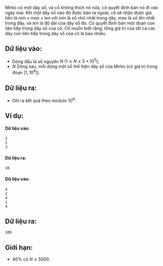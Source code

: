 Mirko có một dãy số, và cô không thích nó nữa, cô quyết định bán nó đi vào ngày mai. Khi một dãy số nào đó được bán ra ngoài, cô sẽ nhận được giá tiền là $min × max × len$ với $min$ là số nhỏ nhất trong dãy, $max$ là số lớn nhất trong dãy, và $len$ là độ dài của dãy số đó. Cô quyết định bán một đoạn con liên tiếp trong dãy số của cô. Cố muốn biết rằng, tổng giá trị của tất cả các dãy con liên tiếp trong dãy số của cô là bao nhiêu. 

## Dữ liệu vào:
- Dòng đầu là số nguyên $N\ (1≤N≤5×10^5)$;
- $N$ Dòng sau, mỗi dòng một số thể hiện dãy số của Mirko (có giá trị trong đoạn $[1, 10^8])$.

## Dữ liệu ra:
- Ghi ra kết quả theo modulo $10^9$.

## Ví dụ:
#### Dữ liệu vào:
```
2
1
3
```

#### Dữ liệu ra:
```
16
```

#### Dữ liệu vào:
```
4
2
4
1
4
```

## Dữ liệu ra:
```
109
```

## Giới hạn:
- $40\%$ có $N≤5000$.